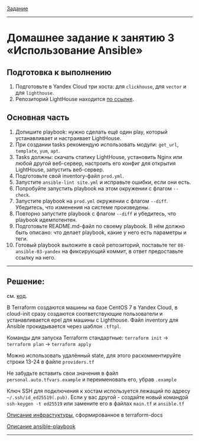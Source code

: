 [Задание](https://github.com/netology-code/mnt-homeworks/blob/d1adf637051ac1f5fdc71e8ed9563cc8f5a59505/08-ansible-03-yandex/README.md)

---

# Домашнее задание к занятию 3 «Использование Ansible»

## Подготовка к выполнению

1. Подготовьте в Yandex Cloud три хоста: для `clickhouse`, для `vector` и для `lighthouse`.
2. Репозиторий LightHouse находится [по ссылке](https://github.com/VKCOM/lighthouse).

## Основная часть

1. Допишите playbook: нужно сделать ещё один play, который устанавливает и настраивает LightHouse.
2. При создании tasks рекомендую использовать модули: `get_url`, `template`, `yum`, `apt`.
3. Tasks должны: скачать статику LightHouse, установить Nginx или любой другой веб-сервер, настроить его конфиг для открытия LightHouse, запустить веб-сервер.
4. Подготовьте свой inventory-файл `prod.yml`.
5. Запустите `ansible-lint site.yml` и исправьте ошибки, если они есть.
6. Попробуйте запустить playbook на этом окружении с флагом `--check`.
7. Запустите playbook на `prod.yml` окружении с флагом `--diff`. Убедитесь, что изменения на системе произведены.
8. Повторно запустите playbook с флагом `--diff` и убедитесь, что playbook идемпотентен.
9. Подготовьте README.md-файл по своему playbook. В нём должно быть описано: что делает playbook, какие у него есть параметры и теги.
10. Готовый playbook выложите в свой репозиторий, поставьте тег `08-ansible-03-yandex` на фиксирующий коммит, в ответ предоставьте ссылку на него.

---

## Решение:
см. [код](./Code).

В Terraform создаются машины на базе CentOS 7 в Yandex Cloud, в cloud-init сразу создаются соответствующие пользователи и устанавливается epel для машины с Lighthouse. Файл inventory для Ansible прокидывается через шаблон `.tftpl`.

Команды для запуска Terraform стандартные: `terraform init` -> `terraform plan` -> `terraform apply`

Можно использовать удалённый state, для этого раскомментируйте строки 13-24 в файле `providers.tf` 

Не забудьте вставить свои значения в файл `personal.auto.tfvars.example` и переименовать его, убрав `.example`

Ключ SSH для подключения к хостам используется лежащий по адресу `~/.ssh/id_ed25519(.pub)`. Если у вас другой - создайте новый командой `ssh-keygen -t ed25519` или замените его в файлах `main.tf` и `ansible.tf`

[Описание инфрастуктуры](./Code/terraform/README.md), сформированное в terraform-docs

[Описание ansible-playbook](./Code/playbook/README.md) 

---
